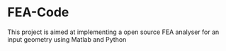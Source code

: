 # FEA-Code
This project is aimed at implementing a open source FEA analyser for an input geometry using Matlab and Python

